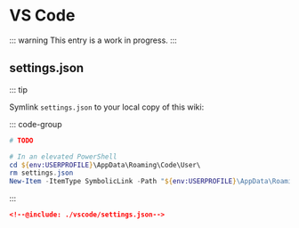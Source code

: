 # VS Code

::: warning
This entry is a work in progress.
:::

## settings.json

::: tip

Symlink `settings.json` to your local copy of this wiki:

::: code-group

```sh [macOS]
# TODO
```

```ps1 [Windows]
# In an elevated PowerShell
cd ${env:USERPROFILE}\AppData\Roaming\Code\User\
rm settings.json
New-Item -ItemType SymbolicLink -Path "${env:USERPROFILE}\AppData\Roaming\Code\User\settings.json" -Target "${env:USERPROFILE}\Documents\GitHub\wiki\tools\vscode\settings.json"
```
:::

```json
<!--@include: ./vscode/settings.json-->
```

